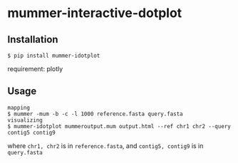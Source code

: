 # mummer-interactive-dotplot

## Installation
```
$ pip install mummer-idotplot
```
requirement: plotly

## Usage

```
mapping
$ mummer -mum -b -c -l 1000 reference.fasta query.fasta
visualizing
$ mummer-idotplot mummeroutput.mum output.html --ref chr1 chr2 --query contig5 contig9
```

where `chr1, chr2` is in `reference.fasta`, and `contig5, contig9` is in `query.fasta`


